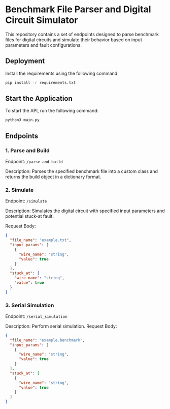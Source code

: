 # Benchmark File Parser and Digital Circuit Simulator

This repository contains a set of endpoints designed to parse benchmark files for digital circuits and simulate their behavior based on input parameters and fault configurations.

## Deployment

Install the requirements using the following command:
```bash
pip install -r requirements.txt
```

## Start the Application
To start the API, run the following command:
```bash
python3 main.py
```
## Endpoints

### 1. Parse and Build

Endpoint: `/parse-and-build`

Description: Parses the specified benchmark file into a custom class and returns the build object in a dictionary format.


### 2. Simulate

Endpoint: `/simulate`

Description: Simulates the digital circuit with specified input parameters and potential stuck-at fault.

Request Body:
```json
{
  "file_name": "example.txt",
  "input_params": [
    {
      "wire_name": "string",
      "value": true
    }
  ],
  "stuck_at": {
    "wire_name": "string",
    "value": true
  }
}
```

### 3. Serial Simulation

Endpoint: `/serial_simulation`

Description: Perform serial simulation.
Request Body:
```json
{
  "file_name": "example.benchmark",
  "input_params": [
    {
      "wire_name": "string",
      "value": true
    }
  ],
  "stuck_at": [
    {
      "wire_name": "string",
      "value": true
    }
  ]
}
```

